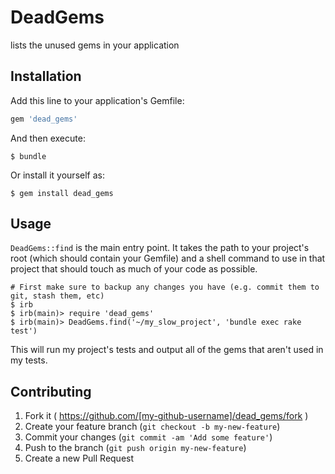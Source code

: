 # DeadGems

lists the unused gems in your application

## Installation

Add this line to your application's Gemfile:

```ruby
gem 'dead_gems'
```

And then execute:

    $ bundle

Or install it yourself as:

    $ gem install dead_gems

## Usage

`DeadGems::find` is the main entry point. It takes the path to your project's root (which should contain your Gemfile) and a shell command to use in that project that should touch as much of your code as possible.

```
# First make sure to backup any changes you have (e.g. commit them to git, stash them, etc)
$ irb
$ irb(main)> require 'dead_gems'
$ irb(main)> DeadGems.find('~/my_slow_project', 'bundle exec rake test') 
```

This will run my project's tests and output all of the gems that aren't used in my tests.

## Contributing

1. Fork it ( https://github.com/[my-github-username]/dead_gems/fork )
2. Create your feature branch (`git checkout -b my-new-feature`)
3. Commit your changes (`git commit -am 'Add some feature'`)
4. Push to the branch (`git push origin my-new-feature`)
5. Create a new Pull Request
